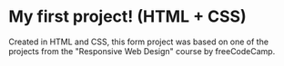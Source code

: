 # My first project! (HTML + CSS)

Created in HTML and CSS, this form project was based on one of the projects from the "Responsive Web Design" course by freeCodeCamp.
